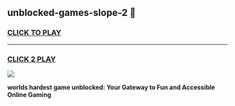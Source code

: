 
## unblocked-games-slope-2 👋
<h3>
<a href="https://premium.freeplayer.one?title=unblocked-games-slope-2&ref=14F">CLICK TO PLAY</a></h3>
<hr>

<h3>
<a href="https://premium.freeplayer.one?title=unblocked-games-slope-2&ref=14F">CLICK 2 PLAY</a>
  
</h3>

<a href="https://premium.freeplayer.one?title=unblocked-games-slope-2&ref=12F/"><img src="https://clearcache.store/games.png"></a>


**worlds hardest game unblocked: Your Gateway to Fun and Accessible Online Gaming**

